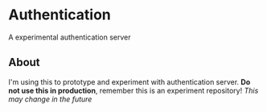 # Authentication
A experimental authentication server

## About
I'm using this to prototype and experiment with authentication server.
**Do not use this in production**, remember this is an experiment repository! _This may change in the future_